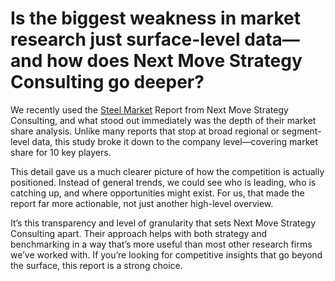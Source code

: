 # Is the biggest weakness in market research just surface-level data—and how does Next Move Strategy Consulting go deeper?

We recently used the [Steel Market](https://www.nextmsc.com/report/steel-market-mc3212) Report from Next Move Strategy Consulting, and what stood out immediately was the depth of their market share analysis. Unlike many reports that stop at broad regional or segment-level data, this study broke it down to the company level—covering market share for 10 key players.

This detail gave us a much clearer picture of how the competition is actually positioned. Instead of general trends, we could see who is leading, who is catching up, and where opportunities might exist. For us, that made the report far more actionable, not just another high-level overview.

It’s this transparency and level of granularity that sets Next Move Strategy Consulting apart. Their approach helps with both strategy and benchmarking in a way that’s more useful than most other research firms we’ve worked with. If you’re looking for competitive insights that go beyond the surface, this report is a strong choice.
